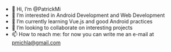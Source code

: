- 👋 Hi, I’m @PatrickMi
- 👀 I’m interested in Android Development and Web Development
- 🌱 I’m currently learning Vue.js and good Android practices
- 💞️ I’m looking to collaborate on interesting projects
- 📫 How to reach me: for now you can write me an e-mail at pmichla@gmail.com

<!---
PatrickMi/PatrickMi is a ✨ special ✨ repository because its `README.md` (this file) appears on your GitHub profile.
You can click the Preview link to take a look at your changes.
--->
